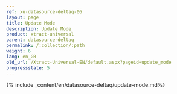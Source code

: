 ```yaml
---
ref: xu-datasource-deltaq-06
layout: page
title: Update Mode
description: Update Mode
product: xtract-universal
parent: datasource-deltaq
permalink: /:collection/:path
weight: 6
lang: en_GB
old_url: /Xtract-Universal-EN/default.aspx?pageid=update_mode
progressstate: 5
---
```

{% include _content/en/datasource-deltaq/update-mode.md%}